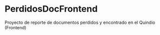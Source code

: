 # PerdidosDocFrontend
Proyecto de reporte de documentos perdidos y encontrado en el Quindio (Frontend)
